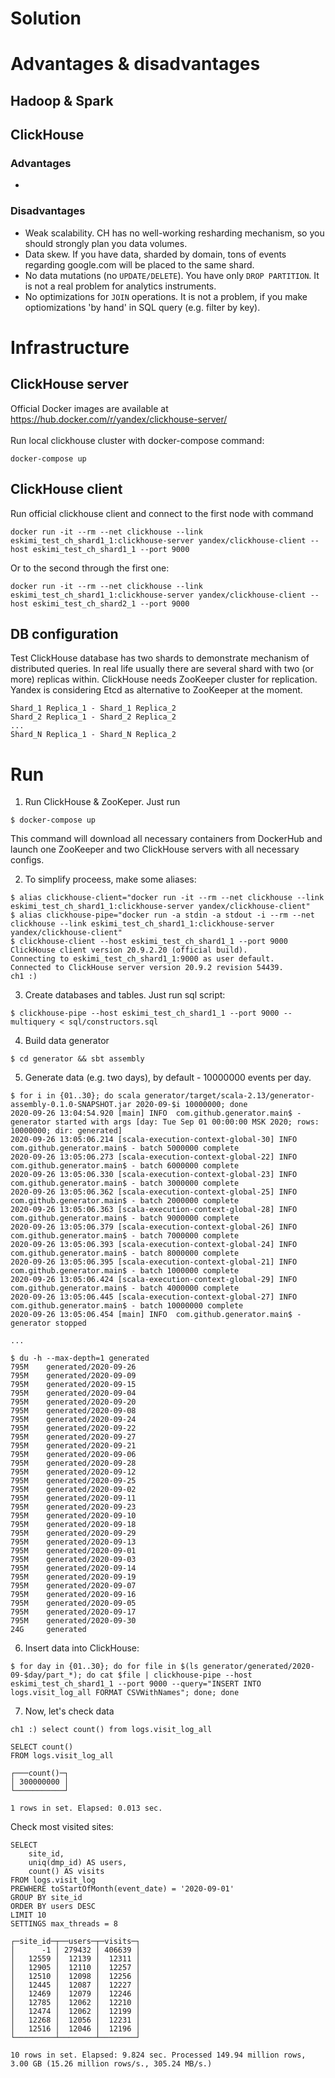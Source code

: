 # Solution

# Advantages & disadvantages

## Hadoop & Spark

## ClickHouse

### Advantages
  - 
  
### Disadvantages
  - Weak scalability. CH has no well-working resharding mechanism, so you should strongly plan you data volumes.
  - Data skew. If you have data, sharded by domain, tons of events regarding google.com will be placed to the same shard.
  - No data mutations (no `UPDATE/DELETE`). You have only `DROP PARTITION`. It is not a real problem for analytics instruments.
  - No optimizations for `JOIN` operations. It is not a problem, if you make optiomizations 'by hand' in SQL query (e.g. filter by key).

# Infrastructure

## ClickHouse server
Official Docker images are available at https://hub.docker.com/r/yandex/clickhouse-server/ \
\
Run local clickhouse cluster with docker-compose command:
```
docker-compose up
```

## ClickHouse client
Run official clickhouse client and connect to the first node with command
```
docker run -it --rm --net clickhouse --link eskimi_test_ch_shard1_1:clickhouse-server yandex/clickhouse-client --host eskimi_test_ch_shard1_1 --port 9000
```
Or to the second through the first one:
```
docker run -it --rm --net clickhouse --link eskimi_test_ch_shard1_1:clickhouse-server yandex/clickhouse-client --host eskimi_test_ch_shard2_1 --port 9000
```

## DB configuration
Test ClickHouse database has two shards to demonstrate mechanism of distributed queries. In real life usually there are several shard with two (or more) replicas within. ClickHouse needs ZooKeeper cluster for replication. Yandex is considering Etcd as alternative to ZooKeeper at the moment.
```
Shard_1 Replica_1 - Shard_1 Replica_2 
Shard_2 Replica_1 - Shard_2 Replica_2
...
Shard_N Replica_1 - Shard_N Replica_2
```

# Run

  1. Run ClickHouse & ZooKeper. Just run 

```
$ docker-compose up
``` 
This command will download all necessary containers from DockerHub and launch one ZooKeeper and two ClickHouse servers with all necessary configs.

  2. To simplify proceess, make some aliases: 
```
$ alias clickhouse-client="docker run -it --rm --net clickhouse --link eskimi_test_ch_shard1_1:clickhouse-server yandex/clickhouse-client"
$ alias clickhouse-pipe="docker run -a stdin -a stdout -i --rm --net clickhouse --link eskimi_test_ch_shard1_1:clickhouse-server yandex/clickhouse-client"
$ clickhouse-client --host eskimi_test_ch_shard1_1 --port 9000
ClickHouse client version 20.9.2.20 (official build).
Connecting to eskimi_test_ch_shard1_1:9000 as user default.
Connected to ClickHouse server version 20.9.2 revision 54439.
ch1 :)
```
    
  3. Create databases and tables. Just run sql script: 
```
$ clickhouse-pipe --host eskimi_test_ch_shard1_1 --port 9000 --multiquery < sql/constructors.sql
```
  4. Build data generator
```
$ cd generator && sbt assembly
```
    
  5. Generate data (e.g. two days), by default - 10000000 events per day.
```
$ for i in {01..30}; do scala generator/target/scala-2.13/generator-assembly-0.1.0-SNAPSHOT.jar 2020-09-$i 10000000; done
2020-09-26 13:04:54.920 [main] INFO  com.github.generator.main$ - generator started with args [day: Tue Sep 01 00:00:00 MSK 2020; rows: 10000000; dir: generated]
2020-09-26 13:05:06.214 [scala-execution-context-global-30] INFO  com.github.generator.main$ - batch 5000000 complete
2020-09-26 13:05:06.273 [scala-execution-context-global-22] INFO  com.github.generator.main$ - batch 6000000 complete
2020-09-26 13:05:06.330 [scala-execution-context-global-23] INFO  com.github.generator.main$ - batch 3000000 complete
2020-09-26 13:05:06.362 [scala-execution-context-global-25] INFO  com.github.generator.main$ - batch 2000000 complete
2020-09-26 13:05:06.363 [scala-execution-context-global-28] INFO  com.github.generator.main$ - batch 9000000 complete
2020-09-26 13:05:06.379 [scala-execution-context-global-26] INFO  com.github.generator.main$ - batch 7000000 complete
2020-09-26 13:05:06.393 [scala-execution-context-global-24] INFO  com.github.generator.main$ - batch 8000000 complete
2020-09-26 13:05:06.395 [scala-execution-context-global-21] INFO  com.github.generator.main$ - batch 1000000 complete
2020-09-26 13:05:06.424 [scala-execution-context-global-29] INFO  com.github.generator.main$ - batch 4000000 complete
2020-09-26 13:05:06.445 [scala-execution-context-global-27] INFO  com.github.generator.main$ - batch 10000000 complete
2020-09-26 13:05:06.454 [main] INFO  com.github.generator.main$ - generator stopped

...

$ du -h --max-depth=1 generated 
795M    generated/2020-09-26
795M    generated/2020-09-09
795M    generated/2020-09-15
795M    generated/2020-09-04
795M    generated/2020-09-20
795M    generated/2020-09-08
795M    generated/2020-09-24
795M    generated/2020-09-22
795M    generated/2020-09-27
795M    generated/2020-09-21
795M    generated/2020-09-06
795M    generated/2020-09-28
795M    generated/2020-09-12
795M    generated/2020-09-25
795M    generated/2020-09-02
795M    generated/2020-09-11
795M    generated/2020-09-23
795M    generated/2020-09-10
795M    generated/2020-09-18
795M    generated/2020-09-29
795M    generated/2020-09-13
795M    generated/2020-09-01
795M    generated/2020-09-03
795M    generated/2020-09-14
795M    generated/2020-09-19
795M    generated/2020-09-07
795M    generated/2020-09-16
795M    generated/2020-09-05
795M    generated/2020-09-17
795M    generated/2020-09-30
24G     generated
```
    
  6. Insert data into ClickHouse:
```
$ for day in {01..30}; do for file in $(ls generator/generated/2020-09-$day/part_*); do cat $file | clickhouse-pipe --host eskimi_test_ch_shard1_1 --port 9000 --query="INSERT INTO logs.visit_log_all FORMAT CSVWithNames"; done; done
```

  7. Now, let's check data
```
ch1 :) select count() from logs.visit_log_all

SELECT count()
FROM logs.visit_log_all

┌───count()─┐
│ 300000000 │
└───────────┘

1 rows in set. Elapsed: 0.013 sec.
```

Check most visited sites:
```
SELECT 
    site_id,
    uniq(dmp_id) AS users,
    count() AS visits
FROM logs.visit_log
PREWHERE toStartOfMonth(event_date) = '2020-09-01'
GROUP BY site_id
ORDER BY users DESC
LIMIT 10
SETTINGS max_threads = 8

┌─site_id─┬──users─┬─visits─┐
│      -1 │ 279432 │ 406639 │
│   12559 │  12139 │  12311 │
│   12905 │  12110 │  12257 │
│   12510 │  12098 │  12256 │
│   12445 │  12087 │  12227 │
│   12469 │  12079 │  12246 │
│   12785 │  12062 │  12210 │
│   12474 │  12062 │  12199 │
│   12268 │  12056 │  12231 │
│   12516 │  12046 │  12196 │
└─────────┴────────┴────────┘

10 rows in set. Elapsed: 9.824 sec. Processed 149.94 million rows, 3.00 GB (15.26 million rows/s., 305.24 MB/s.)
```
